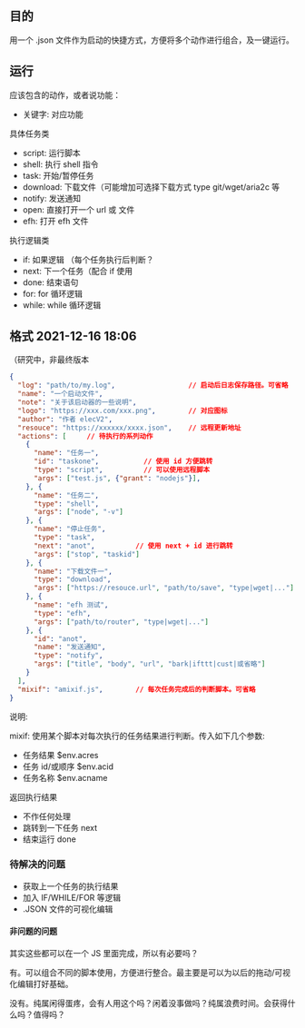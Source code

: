 ## 目的

用一个 .json 文件作为启动的快捷方式，方便将多个动作进行组合，及一键运行。

## 运行

应该包含的动作，或者说功能：

- 关键字: 对应功能

具体任务类
- script: 运行脚本
- shell: 执行 shell 指令
- task:  开始/暂停任务
- download:  下载文件（可能增加可选择下载方式 type git/wget/aria2c 等
- notify: 发送通知
- open:  直接打开一个 url 或 文件
- efh: 打开 efh 文件

执行逻辑类
- if:    如果逻辑 （每个任务执行后判断？
- next:  下一个任务（配合 if 使用
- done:  结束语句
- for:   for 循环逻辑
- while: while 循环逻辑

## 格式 2021-12-16 18:06

（研究中，非最终版本

``` JSON
{
  "log": "path/to/my.log",                  // 启动后日志保存路径。可省略
  "name": "一个启动文件",
  "note": "关于该启动器的一些说明",
  "logo": "https://xxx.com/xxx.png",        // 对应图标
  "author": "作者 elecV2",
  "resouce": "https://xxxxxx/xxxx.json",    // 远程更新地址
  "actions": [     // 待执行的系列动作
    {
      "name": "任务一",
      "id": "taskone",           // 使用 id 方便跳转
      "type": "script",          // 可以使用远程脚本
      "args": ["test.js", {"grant": "nodejs"}],
    }, {
      "name": "任务二",
      "type": "shell",
      "args": ["node", "-v"]
    }, {
      "name": "停止任务",
      "type": "task",
      "next": "anot",          // 使用 next + id 进行跳转
      "args": ["stop", "taskid"]
    }, {
      "name": "下载文件一",
      "type": "download",
      "args": ["https://resouce.url", "path/to/save", "type|wget|..."]
    }, {
      "name": "efh 测试",
      "type": "efh",
      "args": ["path/to/router", "type|wget|..."]
    }, {
      "id": "anot",
      "name": "发送通知",
      "type": "notify",
      "args": ["title", "body", "url", "bark|ifttt|cust|或省略"]
    }
  ],
  "mixif": "amixif.js",        // 每次任务完成后的判断脚本。可省略
}
```

说明:

mixif: 
使用某个脚本对每次执行的任务结果进行判断。传入如下几个参数:
- 任务结果  $env.acres
- 任务 id/或顺序  $env.acid
- 任务名称  $env.acname

返回执行结果
- 不作任何处理
- 跳转到一下任务 next
- 结束运行 done

### 待解决的问题

- 获取上一个任务的执行结果
- 加入 IF/WHILE/FOR 等逻辑
- .JSON 文件的可视化编辑

#### 非问题的问题

其实这些都可以在一个 JS 里面完成，所以有必要吗？

有。可以组合不同的脚本使用，方便进行整合。最主要是可以为以后的拖动/可视化编辑打好基础。

没有。纯属闲得蛋疼，会有人用这个吗？闲着没事做吗？纯属浪费时间。会获得什么吗？值得吗？